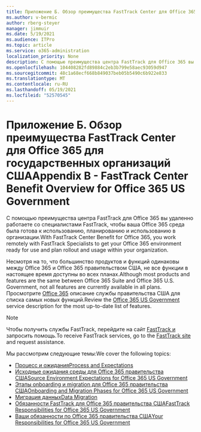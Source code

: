 ```yaml
---
title: Приложение Б. Обзор преимущества FastTrack Center для Office 365 для государственных организаций США
ms.author: v-bermic
author: rberg-steyer
manager: jimmuir
ms.date: 5/19/2021
ms.audience: ITPro
ms.topic: article
ms.service: o365-administration
localization_priority: None
description: С помощью преимущества центра FastTrack для Office 365 вы удаленно работаете со специалистами FastTrack, чтобы ваша Office 365 среда была готова к использованию, планированию и использованию в организации.
ms.openlocfilehash: 104408282fd89884c2eb3b799e58aec93059d947
ms.sourcegitcommit: 48c1a68ecf668b849037beb05b5490c6b922e833
ms.translationtype: MT
ms.contentlocale: ru-RU
ms.lasthandoff: 05/19/2021
ms.locfileid: "52570545"
---
```

# <a name="appendix-b---fasttrack-center-benefit-overview-for-office-365-us-government"></a><span data-ttu-id="2001d-103">Приложение Б. Обзор преимущества FastTrack Center для Office 365 для государственных организаций США</span><span class="sxs-lookup"><span data-stu-id="2001d-103">Appendix B - FastTrack Center Benefit Overview for Office 365 US Government</span></span>

<span data-ttu-id="2001d-104">С помощью преимущества центра FastTrack для Office 365 вы удаленно работаете со специалистами FastTrack, чтобы ваша Office 365 среда была готова к использованию, планированию и использованию в организации.</span><span class="sxs-lookup"><span data-stu-id="2001d-104">With FastTrack Center Benefit for Office 365, you work remotely with FastTrack Specialists to get your Office 365 environment ready for use and plan rollout and usage within your organization.</span></span> 
  
<span data-ttu-id="2001d-105">Несмотря на то, что большинство продуктов и функций одинаковы между Office 365 и Office 365 правительством США, не все функции в настоящее время доступны во всех планах.</span><span class="sxs-lookup"><span data-stu-id="2001d-105">Although most products and features are the same between Office 365 Suite and Office 365 U.S. Government, not all features are currently available in all plans.</span></span> <span data-ttu-id="2001d-106">Просмотрите [Office 365](https://aka.ms/aboutgovcloud) описание службы правительства США для списка самых новых функций.</span><span class="sxs-lookup"><span data-stu-id="2001d-106">Review the [Office 365 US Government](https://aka.ms/aboutgovcloud) service description for the most up-to-date list of features.</span></span>

> [!NOTE]
> <span data-ttu-id="2001d-107">Чтобы получить службы FastTrack, перейдите на сайт [FastTrack и](https://go.microsoft.com/fwlink/?linkid=780698) запросить помощь.</span><span class="sxs-lookup"><span data-stu-id="2001d-107">To receive FastTrack services, go to the [FastTrack site](https://go.microsoft.com/fwlink/?linkid=780698) and request assistance.</span></span>  

<span data-ttu-id="2001d-108">Мы рассмотрим следующие темы:</span><span class="sxs-lookup"><span data-stu-id="2001d-108">We cover the following topics:</span></span>
- [<span data-ttu-id="2001d-109">Процесс и ожидания</span><span class="sxs-lookup"><span data-stu-id="2001d-109">Process and Expectations</span></span>](process-and-expectations.md) 
- [<span data-ttu-id="2001d-110">Исходные ожидания среды для Office 365 правительства США</span><span class="sxs-lookup"><span data-stu-id="2001d-110">Source Environment Expectations for Office 365 US Government</span></span>](US-Gov-appendix-source-environment-expectations.md)   
- [<span data-ttu-id="2001d-111">Этапы onboarding и migration для Office 365 правительства США</span><span class="sxs-lookup"><span data-stu-id="2001d-111">Onboarding and Migration Phases for Office 365 US Government</span></span>](US-Gov-appendix-onboarding-and-migration.md)
- [<span data-ttu-id="2001d-112">Миграция данных</span><span class="sxs-lookup"><span data-stu-id="2001d-112">Data Migration</span></span>](data-migration.md)    
- [<span data-ttu-id="2001d-113">Обязанности FastTrack для Office 365 правительства США</span><span class="sxs-lookup"><span data-stu-id="2001d-113">FastTrack Responsibilities for Office 365 US Government</span></span>](US-Gov-appendix-fasttrack-responsibilities.md)   
- [<span data-ttu-id="2001d-114">Ваши обязанности по Office 365 правительства США</span><span class="sxs-lookup"><span data-stu-id="2001d-114">Your Responsibilities for Office 365 US Government</span></span>](US-Gov-appendix-your-responsibilities.md)    

